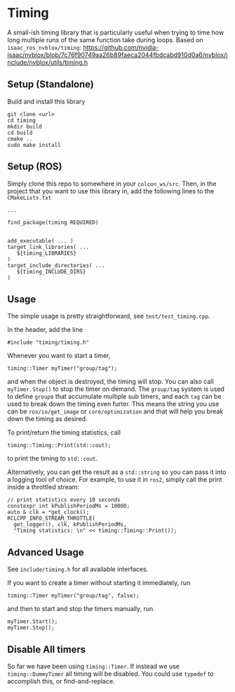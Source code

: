 # Timing 


A small-ish timing library that is particularly useful when trying to time how long multiple runs of the same function take during loops. 
Based on `isaac_ros_nvblox/timing`: https://github.com/nvidia-isaac/nvblox/blob/7c76f90749aa26b89faeca2044fbdcabd910d0a6/nvblox/include/nvblox/utils/timing.h


## Setup (Standalone)
Build and install this library
```
git clone <url>
cd timing
mkdir build
cd build
cmake ..
sudo make install
```

## Setup (ROS)
Simply clone this repo to somewhere in your `colcon_ws/src`. 
Then, in the project that you want to use this library in, add the following lines to the `CMakeLists.txt`
```
...

find_package(timing REQUIRED)


add_executable( ... ) 
target_link_libraries( ...
   ${timing_LIBRARIES}
)
target_include_directories( ...
   ${timing_INCLUDE_DIRS}
)

```


## Usage

The simple usage is pretty straightforward, see `test/test_timing.cpp`. 

In the header, add the line
```
#include "timing/timing.h"
```

Whenever you want to start a timer, 
```
timing::Timer myTimer("group/tag");
```
and when the object is destroyed, the timing will stop. You can also call `myTimer.Stop()` to stop the timer on demand. The `group/tag` system is used to define `group`s that accumulate multiple sub timers, and each `tag` can be used to break down the timing even furter. This means the string you use can be `ros/io/get_image` or `core/optimization` and that will help you break down the timing as desired.
 

To print/return the timing statistics, call
```
timing::Timing::Print(std::cout);
```
to print the timing to `std::cout`.

Alternatively, you can get the result as a `std::string` so you can pass it into a logging tool of choice. For example, to use it in `ros2`, simply call the print inside a throttled stream:
```
// print statistics every 10 seconds
constexpr int kPublishPeriodMs = 10000;
auto & clk = *get_clock();
RCLCPP_INFO_STREAM_THROTTLE(
  get_logger(), clk, kPublishPeriodMs,
  "Timing statistics: \n" << timing::Timing::Print());
```


## Advanced Usage

See `include/timing.h` for all available interfaces. 

If you want to create a timer without starting it immediately, run
```
timing::Timer myTimer("group/tag", false);
```

and then to start and stop the timers manually, run
```
myTimer.Start();
myTimer.Stop();
```


## Disable All timers

So far we have been using ```timing::Timer```. If instead we use ```timing::DummyTimer``` all timing will be disabled.  You could use `typedef` to accomplish this, or find-and-replace.
